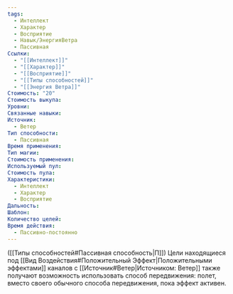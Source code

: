 ```yaml
---
tags:
  - Интеллект
  - Характер
  - Восприятие
  - Навык/ЭнергияВетра
  - Пассивная
Ссылки:
  - "[[Интеллект]]"
  - "[[Характер]]"
  - "[[Восприятие]]"
  - "[[Типы способностей]]"
  - "[[Энергия Ветра]]"
Стоимость: "20"
Стоимость выкупа: 
Уровни: 
Связанные навыки: 
Источник:
  - Ветер
Тип способности:
  - Пассивная
Время применения: 
Тип магии: 
Стоимость применения: 
Используемый пул: 
Стоимость пула: 
Характеристики:
  - Интеллект
  - Характер
  - Восприятие
Дальность: 
Шаблон: 
Количество целей: 
Время действия:
  - Пассивно-постоянно
---
```

([[Типы способностей#Пассивная способность|П]]) Цели находящиеся под [[Вид Воздействия#Положительный Эффект|Положительными эффектами]] каналов с [[Источник#Ветер|Источником: Ветер]] также получают возможность использовать способ передвижения: полет, вместо своего обычного способа передвижения, пока эффект активен. 